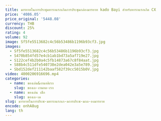 ```yaml
---
title: มารยาทในการประชุมทารกแรกเกิดการประชุมกล่องมารยาท kado Bayi สำหรับทารกแรกเกิด CX
price: '4086.05'
price_original: '5448.08'
currency: THB
discount: 25%
rating: 4
volume: 92
image: Sf5fe5513682c4c56b53486b1196b93cf3.jpg
images:
  - Sf5fe5513682c4c56b53486b1196b93cf3.jpg
  - S470b854fd57e4cb1ab1bd73a5af719e27.jpg
  - S122cef4b2b0a4c5fb14873a67c8f84aat.jpg
  - S88b4c511dfe540738e2dea042e3a5e789.jpg
  - Sbd152def211142baaf582f39cc5015b0V.jpg
video: 4000206916696.mp4
categories:
  - name: ของเล่น&งานอดิเรก
    slug: ของเล-งานอด-เรก
  - name: ของเล่น เด็ก
    slug: ของเล-เด
slug: มารยาทในการประช-มทารกแรกเก-ดการประช-มกล-องมารยาท
encode: onhA8ug
lang: th
---
```

  